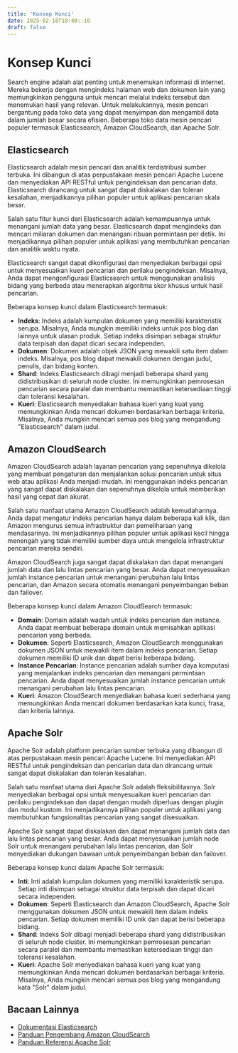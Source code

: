 ```yaml
---
title: 'Konsep Kunci'
date: 2025-02-18T18:40::10
draft: false
---
```


# Konsep Kunci

Search engine adalah alat penting untuk menemukan informasi di internet. Mereka bekerja dengan mengindeks halaman web dan dokumen lain yang memungkinkan pengguna untuk mencari melalui indeks tersebut dan menemukan hasil yang relevan. Untuk melakukannya, mesin pencari bergantung pada toko data yang dapat menyimpan dan mengambil data dalam jumlah besar secara efisien. Beberapa toko data mesin pencari populer termasuk Elasticsearch, Amazon CloudSearch, dan Apache Solr.

## **Elasticsearch**

Elasticsearch adalah mesin pencari dan analitik terdistribusi sumber terbuka. Ini dibangun di atas perpustakaan mesin pencari Apache Lucene dan menyediakan API RESTful untuk pengindeksan dan pencarian data. Elasticsearch dirancang untuk sangat dapat diskalakan dan toleran kesalahan, menjadikannya pilihan populer untuk aplikasi pencarian skala besar.

Salah satu fitur kunci dari Elasticsearch adalah kemampuannya untuk menangani jumlah data yang besar. Elasticsearch dapat mengindeks dan mencari miliaran dokumen dan menangani ribuan permintaan per detik. Ini menjadikannya pilihan populer untuk aplikasi yang membutuhkan pencarian dan analitik waktu nyata.

Elasticsearch sangat dapat dikonfigurasi dan menyediakan berbagai opsi untuk menyesuaikan kueri pencarian dan perilaku pengindeksan. Misalnya, Anda dapat mengonfigurasi Elasticsearch untuk menggunakan analisis bidang yang berbeda atau menerapkan algoritma skor khusus untuk hasil pencarian.

Beberapa konsep kunci dalam Elasticsearch termasuk:

- **Indeks**: Indeks adalah kumpulan dokumen yang memiliki karakteristik serupa. Misalnya, Anda mungkin memiliki indeks untuk pos blog dan lainnya untuk ulasan produk. Setiap indeks disimpan sebagai struktur data terpisah dan dapat dicari secara independen.
- **Dokumen**: Dokumen adalah objek JSON yang mewakili satu item dalam indeks. Misalnya, pos blog dapat mewakili dokumen dengan judul, penulis, dan bidang konten.
- **Shard**: Indeks Elasticsearch dibagi menjadi beberapa shard yang didistribusikan di seluruh node cluster. Ini memungkinkan pemrosesan pencarian secara paralel dan membantu memastikan ketersediaan tinggi dan toleransi kesalahan.
- **Kueri**: Elasticsearch menyediakan bahasa kueri yang kuat yang memungkinkan Anda mencari dokumen berdasarkan berbagai kriteria. Misalnya, Anda mungkin mencari semua pos blog yang mengandung "Elasticsearch" dalam judul.

## **Amazon CloudSearch**

Amazon CloudSearch adalah layanan pencarian yang sepenuhnya dikelola yang membuat pengaturan dan menjalankan solusi pencarian untuk situs web atau aplikasi Anda menjadi mudah. Ini menggunakan indeks pencarian yang sangat dapat diskalakan dan sepenuhnya dikelola untuk memberikan hasil yang cepat dan akurat.

Salah satu manfaat utama Amazon CloudSearch adalah kemudahannya. Anda dapat mengatur indeks pencarian hanya dalam beberapa kali klik, dan Amazon mengurus semua infrastruktur dan pemeliharaan yang mendasarinya. Ini menjadikannya pilihan populer untuk aplikasi kecil hingga menengah yang tidak memiliki sumber daya untuk mengelola infrastruktur pencarian mereka sendiri.

Amazon CloudSearch juga sangat dapat diskalakan dan dapat menangani jumlah data dan lalu lintas pencarian yang besar. Anda dapat menyesuaikan jumlah instance pencarian untuk menangani perubahan lalu lintas pencarian, dan Amazon secara otomatis menangani penyeimbangan beban dan failover.

Beberapa konsep kunci dalam Amazon CloudSearch termasuk:

- **Domain**: Domain adalah wadah untuk indeks pencarian dan instance. Anda dapat membuat beberapa domain untuk memisahkan aplikasi pencarian yang berbeda.
- **Dokumen**: Seperti Elasticsearch, Amazon CloudSearch menggunakan dokumen JSON untuk mewakili item dalam indeks pencarian. Setiap dokumen memiliki ID unik dan dapat berisi beberapa bidang.
- **Instance Pencarian**: Instance pencarian adalah sumber daya komputasi yang menjalankan indeks pencarian dan menangani permintaan pencarian. Anda dapat menyesuaikan jumlah instance pencarian untuk menangani perubahan lalu lintas pencarian.
- **Kueri**: Amazon CloudSearch menyediakan bahasa kueri sederhana yang memungkinkan Anda mencari dokumen berdasarkan kata kunci, frasa, dan kriteria lainnya.

## **Apache Solr**

Apache Solr adalah platform pencarian sumber terbuka yang dibangun di atas perpustakaan mesin pencari Apache Lucene. Ini menyediakan API RESTful untuk pengindeksan dan pencarian data dan dirancang untuk sangat dapat diskalakan dan toleran kesalahan.

Salah satu manfaat utama dari Apache Solr adalah fleksibilitasnya. Solr menyediakan berbagai opsi untuk menyesuaikan kueri pencarian dan perilaku pengindeksan dan dapat dengan mudah diperluas dengan plugin dan modul kustom. Ini menjadikannya pilihan populer untuk aplikasi yang membutuhkan fungsionalitas pencarian yang sangat disesuaikan.

Apache Solr sangat dapat diskalakan dan dapat menangani jumlah data dan lalu lintas pencarian yang besar. Anda dapat menyesuaikan jumlah node Solr untuk menangani perubahan lalu lintas pencarian, dan Solr menyediakan dukungan bawaan untuk penyeimbangan beban dan failover.

Beberapa konsep kunci dalam Apache Solr termasuk:

- **Inti**: Inti adalah kumpulan dokumen yang memiliki karakteristik serupa. Setiap inti disimpan sebagai struktur data terpisah dan dapat dicari secara independen.
- **Dokumen**: Seperti Elasticsearch dan Amazon CloudSearch, Apache Solr menggunakan dokumen JSON untuk mewakili item dalam indeks pencarian. Setiap dokumen memiliki ID unik dan dapat berisi beberapa bidang.
- **Shard**: Indeks Solr dibagi menjadi beberapa shard yang didistribusikan di seluruh node cluster. Ini memungkinkan pemrosesan pencarian secara paralel dan membantu memastikan ketersediaan tinggi dan toleransi kesalahan.
- **Kueri**: Apache Solr menyediakan bahasa kueri yang kuat yang memungkinkan Anda mencari dokumen berdasarkan berbagai kriteria. Misalnya, Anda mungkin mencari semua pos blog yang mengandung kata "Solr" dalam judul.

## **Bacaan Lainnya**

- [Dokumentasi Elasticsearch](https://www.elastic.co/guide/en/elasticsearch/reference/current/index.html)
- [Panduan Pengembang Amazon CloudSearch](https://docs.aws.amazon.com/cloudsearch/latest/developerguide/what-is-cloudsearch.html)
- [Panduan Referensi Apache Solr](https://lucene.apache.org/solr/guide/8_9/)
